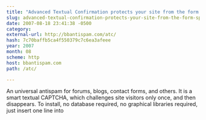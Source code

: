 ```yaml
---
title: "Advanced Textual Confirmation protects your site from the form spam"
slug: advanced-textual-confirmation-protects-your-site-from-the-form-spam
date: 2007-08-18 23:41:38 -0500
category: 
external-url: http://bbantispam.com/atc/
hash: 7c70baffb5ca4f550379c7c6ea3afeee
year: 2007
month: 08
scheme: http
host: bbantispam.com
path: /atc/

---
```


An universal antispam for forums, blogs, contact forms, and others. It is a smart textual CAPTCHA, which challenges site visitors only once, and then disappears. To install, no database required, no graphical libraries required, just insert one line into
